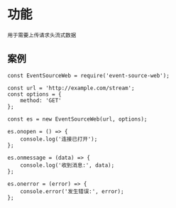 # 功能
    用于需要上传请求头流式数据
## 案例
    const EventSourceWeb = require('event-source-web');
    
    const url = 'http://example.com/stream';
    const options = {
        method: 'GET'
    };
    
    const es = new EventSourceWeb(url, options);
    
    es.onopen = () => {
        console.log('连接已打开');
    };
    
    es.onmessage = (data) => {
        console.log('收到消息:', data);
    };
    
    es.onerror = (error) => {
        console.error('发生错误:', error);
    };
